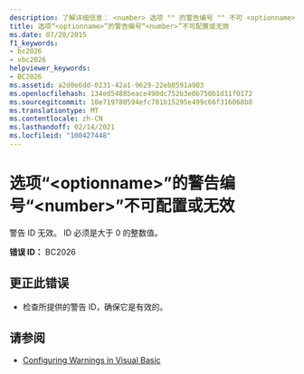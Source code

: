 ```yaml
---
description: 了解详细信息： <number> 选项 "" 的警告编号 "" 不可 <optionname> 配置或无效
title: 选项“<optionname>”的警告编号“<number>”不可配置或无效
ms.date: 07/20/2015
f1_keywords:
- bc2026
- vbc2026
helpviewer_keywords:
- BC2026
ms.assetid: a2d0e6dd-0231-42a1-9629-22eb0591a903
ms.openlocfilehash: 134ed54885eace490dc752b3e0b750b1d11f0172
ms.sourcegitcommit: 10e719780594efc781b15295e499c66f316068b8
ms.translationtype: MT
ms.contentlocale: zh-CN
ms.lasthandoff: 02/14/2021
ms.locfileid: "100427448"
---
```

# <a name="warning-number-number-for-the-option-optionname-is-either-not-configurable-or-not-valid"></a>选项“\<optionname>”的警告编号“\<number>”不可配置或无效

警告 ID 无效。 ID 必须是大于 0 的整数值。  
  
 **错误 ID：** BC2026  
  
## <a name="to-correct-this-error"></a>更正此错误  
  
- 检查所提供的警告 ID，确保它是有效的。  
  
## <a name="see-also"></a>请参阅

- [Configuring Warnings in Visual Basic](/visualstudio/ide/configuring-warnings-in-visual-basic)
